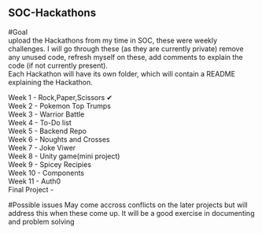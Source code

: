 ## SOC-Hackathons

#Goal  
upload the Hackathons from my time in SOC, these were weekly challenges. I will go through these (as they are currently private) remove any unused code, refresh myself on these, add comments to explain the code (if not currently present).  
Each Hackathon will have its own folder, which will contain a README explaining the Hackathon.  

Week 1 - Rock,Paper,Scissors ✔  
Week 2 - Pokemon Top Trumps  
Week 3 - Warrior Battle  
Week 4 - To-Do list  
Week 5 - Backend Repo  
Week 6 - Noughts and Crosses  
Week 7 - Joke Viwer  
Week 8 - Unity game(mini project)  
Week 9 - Spicey Recipies  
Week 10 - Components  
Week 11 - Auth0  
Final Project - 


#Possible issues
May come accross conflicts on the later projects but will address this when these come up. It will be a good exercise in documenting and problem solving
